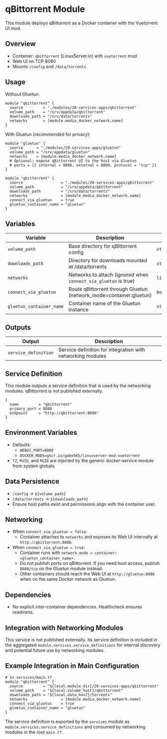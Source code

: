 # qBittorrent Module

This module deploys qBittorrent as a Docker container with the Vuetorrent UI mod.

## Overview

- Container: `qbittorrent` (LinuxServer.io) with `vuetorrent` mod
- Web UI on TCP 8080
- Mounts `/config` and `/data/torrents`

## Usage

Without Gluetun:

```hcl
module "qbittorrent" {
  source         = "./modules/20-services-apps/qbittorrent"
  volume_path    = "/srv/appdata/qbittorrent"
  downloads_path = "/srv/data/torrents"
  networks       = [module.media_docker_network.name]
}
```

With Gluetun (recommended for privacy):

```hcl
module "gluetun" {
  source      = "./modules/20-services-apps/gluetun"
  volume_path = "/srv/appdata/gluetun"
  networks    = [module.media_docker_network.name]
  # Optional: expose qBittorrent UI to the host via Gluetun
  # ports = [{ internal = 8080, external = 8080, protocol = "tcp" }]
}

module "qbittorrent" {
  source                 = "./modules/20-services-apps/qbittorrent"
  volume_path            = "/srv/appdata/qbittorrent"
  downloads_path         = "/srv/data/torrents"
  networks               = [module.media_docker_network.name]
  connect_via_gluetun    = true
  gluetun_container_name = "gluetun"
}
```

## Variables

| Variable                | Description                                                     | Type           | Default     |
| ----------------------- | --------------------------------------------------------------- | -------------- | ----------- |
| `volume_path`           | Base directory for qBittorrent config                           | `string`       | -           |
| `downloads_path`        | Directory for downloads mounted at /data/torrents               | `string`       | -           |
| `networks`              | Networks to attach (ignored when `connect_via_gluetun` is true) | `list(string)` | `[]`        |
| `connect_via_gluetun`   | Route qBittorrent through Gluetun (network_mode=container:gluetun) | `bool`      | `false`     |
| `gluetun_container_name`| Container name of the Gluetun instance                          | `string`       | `"gluetun"` |

## Outputs

| Output               | Description                         |
| -------------------- | ----------------------------------- |
| `service_definition` | Service definition for integration with networking modules |

## Service Definition

This module outputs a service definition that is used by the networking modules. qBittorrent is not published externally.

```hcl
{
  name         = "qbittorrent"
  primary_port = 8080
  endpoint     = "http://qbittorrent:8080"
}
```

## Environment Variables

- Defaults:
  - `WEBUI_PORT=8080`
  - `DOCKER_MODS=ghcr.io/gabe565/linuxserver-mod-vuetorrent`
- `TZ`, `PUID`, and `PGID` are injected by the generic docker-service module from system globals.

## Data Persistence

- `/config` -> `${volume_path}`
- `/data/torrents` -> `${downloads_path}`
- Ensure host paths exist and permissions align with the container user.

## Networking

- When `connect_via_gluetun = false`:
  - Container attaches to `networks` and exposes its Web UI internally at `http://qbittorrent:8080`.
- When `connect_via_gluetun = true`:
  - Container runs with `network_mode = container:<gluetun_container_name>`.
  - Do not publish ports on qBittorrent. If you need host access, publish `8080/tcp` on the Gluetun module instead.
  - Other containers should reach the Web UI at `http://gluetun:8080` when on the same Docker network as Gluetun.

## Dependencies

- No explicit inter-container dependencies. Healthcheck ensures readiness.

## Integration with Networking Modules

This service is not published externally. Its service definition is included in the aggregated `module.services.service_definitions` for internal discovery and potential future use by networking modules.

## Example Integration in Main Configuration

```hcl
# In services/main.tf
module "qbittorrent" {
  source         = "${local.module_dir}/20-services-apps/qbittorrent"
  volume_path    = "${local.volume_host}/qbittorrent"
  downloads_path = "${local.data_host}/torrents"
  networks               = [module.media_docker_network.name]
  connect_via_gluetun    = true
  gluetun_container_name = "gluetun"
}
```

The service definition is exported by the `services` module as `module.services.service_definitions` and consumed by networking modules in the root `main.tf`.
